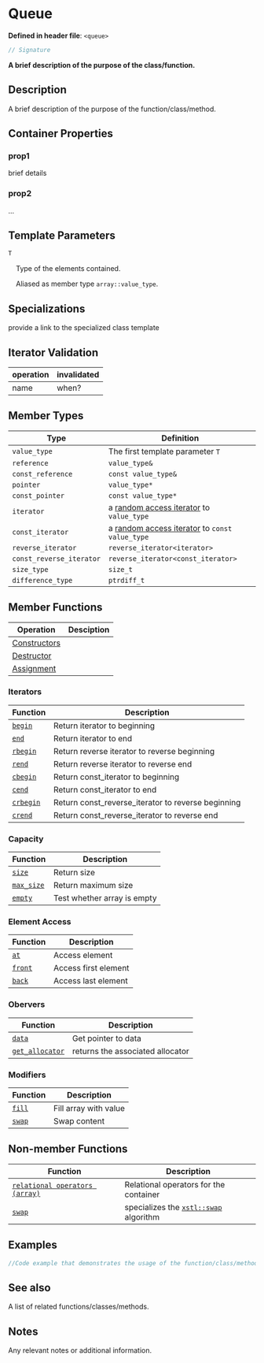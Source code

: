 # Queue

**Defined in header file**: `<queue>`

```cpp
// Signature
```

**A brief description of the purpose of the class/function.**

## Description

A brief description of the purpose of the function/class/method.

## Container Properties

### prop1

brief details

### prop2

...

## Template Parameters

```cpp
T
```

&nbsp;&nbsp;&nbsp;&nbsp;Type of the elements contained.

&nbsp;&nbsp;&nbsp;&nbsp;Aliased as member type `array::value_type`.

## Specializations

provide a link to the specialized class template

## Iterator Validation

| operation | invalidated |
| --------- | ----------- |
| name      | when?       |

## Member Types

| Type        |  Definition |
| ----------- | ----------- |
| `value_type`| The first template parameter `T`
| `reference`   | `value_type&`
| `const_reference`   | `const value_type&`
| `pointer`   | `value_type*`
| `const_pointer`   | `const value_type*`
| `iterator`   | a [random access iterator]() to `value_type`
| `const_iterator`   | a [random access iterator]() to `const value_type`
| `reverse_iterator`   | `reverse_iterator<iterator>`
| `const_reverse_iterator`   | `reverse_iterator<const_iterator>`
| `size_type`   | `size_t`
| `difference_type`   | `ptrdiff_t`

## Member Functions ##

| Operation | Desciption |
| --------- | ---------- |
| [Constructors]() | 
| [Destructor]() |
| [Assignment]() |

### Iterators ###

| Function   | Description |
| ----------- | ----------  |
| [`begin`]() | Return iterator to beginning
| [`end`]() | Return iterator to end
| [`rbegin`]() | Return reverse iterator to reverse beginning
| [`rend`]() | Return reverse iterator to reverse end
| [`cbegin`]() | Return const_iterator to beginning
| [`cend`]() | Return const_iterator to end
| [`crbegin`]() | Return const_reverse_iterator to reverse beginning
| [`crend`]() | Return const_reverse_iterator to reverse end

### Capacity ###

| Function   | Description |
| ----------- | ----------  |
| [`size`]()| Return size
| [`max_size`]()| Return maximum size
| [`empty`]()| Test whether array is empty

### Element Access ###

| Function   | Description |
| ----------- | ----------  |
| [`at`]() | Access element
| [`front`]() | Access first element
| [`back`]() | Access last element

### Obervers ###

| Function   | Description |
| ----------- | ----------  |
| [`data`]() | Get pointer to data
| [`get_allocator`]() | returns the associated allocator


### Modifiers ###

| Function   | Description |
| ----------- | ----------  |
| [`fill`]() | Fill array with value
| [`swap`]() | Swap content

## Non-member Functions ##

| Function   | Description |
| ----------- | ----------  |
| [`relational operators (array)`]() | Relational operators for the container
| [`swap`]() | specializes the [`xstl::swap`]() algorithm

## Examples

```cpp
//Code example that demonstrates the usage of the function/class/method.
```

## See also

A list of related functions/classes/methods.

## Notes

Any relevant notes or additional information.